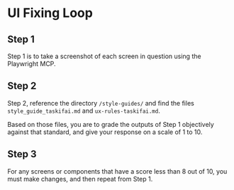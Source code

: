 # UI Fixing Loop

## Step 1
Step 1 is to take a screenshot of each screen in question using the Playwright MCP.

## Step 2

Step 2, reference the directory `/style-guides/` and find the files `style_guide_taskifai.md` and `ux-rules-taskifai.md`.

Based on those files, you are to grade the outputs of Step 1 objectively against that standard, and give your response on a scale of 1 to 10.

## Step 3
For any screens or components that have a score less than 8 out of 10, you must make changes, and then repeat from Step 1.
